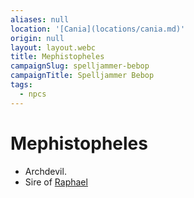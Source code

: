 ```yaml
---
aliases: null
location: '[Cania](locations/cania.md)'
origin: null
layout: layout.webc
title: Mephistopheles
campaignSlug: spelljammer-bebop
campaignTitle: Spelljammer Bebop
tags:
  - npcs
---
```

# Mephistopheles

- Archdevil.
- Sire of [Raphael](npcs/raphael.md)
